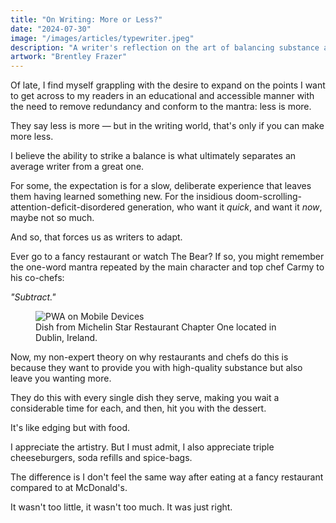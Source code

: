 ```yaml
---
title: "On Writing: More or Less?"
date: "2024-07-30"
image: "/images/articles/typewriter.jpeg"
description: "A writer's reflection on the art of balancing substance and brevity, using fine dining as a metaphor for crafting engaging content in an age of fleeting attention spans."
artwork: "Brentley Frazer"
---
```


Of late, I find myself grappling with the desire to expand on the points I want to get across to my readers in 
an educational and accessible manner with the need to remove redundancy and conform to the mantra: less is more.

They say less is more — but in the writing world, that's only if you can make more less.

I believe the ability to strike a balance is what ultimately separates an average writer from a great one.

For some, the expectation is for a slow, deliberate experience that leaves them having learned something new. For the insidious doom-scrolling-attention-deficit-disordered generation, who want it _quick_, and want it _now_, maybe not so much.

And so, that forces us as writers to adapt. 

Ever go to a fancy restaurant or watch The Bear? If so, you might remember the one-word mantra repeated by the
main character and top chef Carmy to his co-chefs:

_"Subtract."_

<figure>
  <img src="https://cloudfront-eu-central-1.images.arcpublishing.com/irishtimes/2Q7O4N2AIZSIEEKFUP52DFY4ZQ.jpg" alt="PWA on Mobile Devices">
  <figcaption>Dish from Michelin Star Restaurant Chapter One located in Dublin, Ireland.</figcaption>
</figure>

Now, my non-expert theory on why restaurants and chefs do this is because they want to provide you with high-quality 
substance but also leave you wanting more. 

They do this with every single dish they serve, making you wait a considerable time for each, and then, hit you with the dessert.

It's like edging but with food.

I appreciate the artistry. But I must admit, I also appreciate triple cheeseburgers, soda refills and spice-bags. 

The difference is I don't feel the same way after eating at a fancy restaurant compared to at
McDonald's.

It wasn't too little, it wasn't too much. It was just right.
